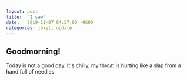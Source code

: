 ```yaml
---
layout: post
title:  "I saw"
date:   2019-11-07 04:57:03 -0600
categories: jekyll update
---
```


<h2>Goodmorning!</h2>

Today is not a good day. It's chilly, my throat is hurting like a slap from a hand full of needles.